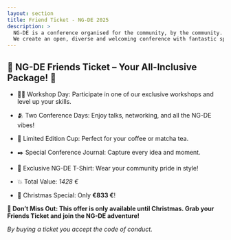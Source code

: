 ```yaml
---
layout: section
title: Friend Ticket - NG-DE 2025
description: >
  NG-DE is a conference organised for the community, by the community.
  We create an open, diverse and welcoming conference with fantastic speakers and a warm and friendly environment.
---
```


## 🎉 NG-DE Friends Ticket – Your All-Inclusive Package! 🎉

- 👩‍🏫 Workshop Day: Participate in one of our exclusive workshops and level up your skills.
- 🫂 Two Conference Days: Enjoy talks, networking, and all the NG-DE vibes!
- 🍵 Limited Edition Cup: Perfect for your coffee or matcha tea.
- ✒️ Special Conference Journal: Capture every idea and moment.
- 👕 Exclusive NG-DE T-Shirt: Wear your community pride in style!

- 💥 Total Value: _1428 €_
- 🎄 Christmas Special: Only **€833 €**!

**🎅 Don’t Miss Out: This offer is only available until Christmas. Grab your Friends Ticket and join the NG-DE adventure!**

_By buying a ticket you accept the code of conduct._

<tito-widget event="ng-de/berlin-2025" releases="bselfksgx8w" discount-code="christmas-for-friends" save-metadata-parameters="utm_*"></tito-widget>

<script>
  const url = new URL(location.href)
  const searchParams = new URLSearchParams(url.searchParams);

  if (searchParams.has("voucher")) {
    const widgets = document.querySelectorAll('tito-widget');
    for(const widget of widgets){
      widget.setAttribute("discount-code", searchParams.get("voucher"))
    }
  }
</script>
